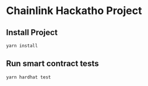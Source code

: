 # Chainlink Hackatho Project


## Install Project
```shell
yarn install
```

## Run smart contract tests

```shell
yarn hardhat test
```
